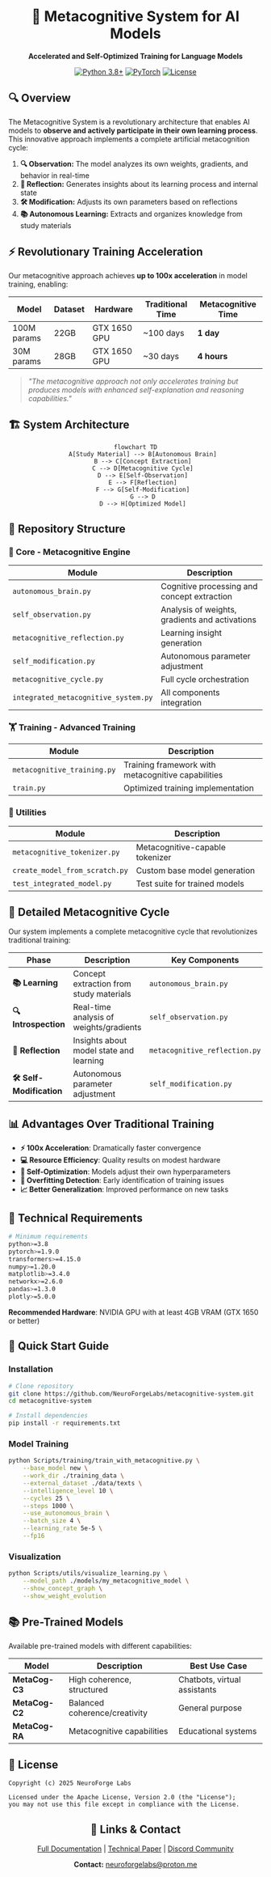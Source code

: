 
<div align="center">

# 🧠 Metacognitive System for AI Models

**Accelerated and Self-Optimized Training for Language Models**

[![Python 3.8+](https://img.shields.io/badge/python-3.8+-blue.svg)](https://www.python.org/downloads/)
[![PyTorch](https://img.shields.io/badge/PyTorch-1.9+-ee4c2c.svg)](https://pytorch.org/)
[![License](https://img.shields.io/badge/license-Apache%202.0-green.svg)](LICENSE)

</div>

## 🔍 Overview

The Metacognitive System is a revolutionary architecture that enables AI models to **observe and actively participate in their own learning process**. This innovative approach implements a complete artificial metacognition cycle:

1. **🔍 Observation:** The model analyzes its own weights, gradients, and behavior in real-time
2. **💭 Reflection:** Generates insights about its learning process and internal state
3. **🛠️ Modification:** Adjusts its own parameters based on reflections
4. **📚 Autonomous Learning:** Extracts and organizes knowledge from study materials

## ⚡ Revolutionary Training Acceleration

Our metacognitive approach achieves **up to 100x acceleration** in model training, enabling:

| Model | Dataset | Hardware | Traditional Time | Metacognitive Time |
|--------|---------|----------|-------------------|----------------------|
| 100M params | 22GB | GTX 1650 GPU | ~100 days | **1 day** |
| 30M params | 28GB | GTX 1650 GPU | ~30 days | **4 hours** |

> *"The metacognitive approach not only accelerates training but produces models with enhanced self-explanation and reasoning capabilities."*

## 🏗️ System Architecture

<div align="center">

```mermaid
flowchart TD
    A[Study Material] --> B[Autonomous Brain]
    B --> C[Concept Extraction]
    C --> D[Metacognitive Cycle]
    D --> E[Self-Observation]
    E --> F[Reflection]
    F --> G[Self-Modification]
    G --> D
    D --> H[Optimized Model]
```

</div>

## 📁 Repository Structure

### 🧠 Core - Metacognitive Engine
| Module | Description |
|--------|-------------|
| `autonomous_brain.py` | Cognitive processing and concept extraction |
| `self_observation.py` | Analysis of weights, gradients and activations |
| `metacognitive_reflection.py` | Learning insight generation |
| `self_modification.py` | Autonomous parameter adjustment |
| `metacognitive_cycle.py` | Full cycle orchestration |
| `integrated_metacognitive_system.py` | All components integration |

### 🏋️ Training - Advanced Training
| Module | Description |
|--------|-------------|
| `metacognitive_training.py` | Training framework with metacognitive capabilities |
| `train.py` | Optimized training implementation |

### 🔧 Utilities
| Module | Description |
|--------|-------------|
| `metacognitive_tokenizer.py` | Metacognitive-capable tokenizer |
| `create_model_from_scratch.py` | Custom base model generation |
| `test_integrated_model.py` | Test suite for trained models |

## 🔄 Detailed Metacognitive Cycle

Our system implements a complete metacognitive cycle that revolutionizes traditional training:

<div align="center">

| Phase | Description | Key Components |
|------|-------------|-------------------|
| **📚 Learning** | Concept extraction from study materials | `autonomous_brain.py` |
| **🔍 Introspection** | Real-time analysis of weights/gradients | `self_observation.py` |
| **💭 Reflection** | Insights about model state and learning | `metacognitive_reflection.py` |
| **🛠️ Self-Modification** | Autonomous parameter adjustment | `self_modification.py` |

</div>

## 📊 Advantages Over Traditional Training

- **⚡ 100x Acceleration**: Dramatically faster convergence
- **💻 Resource Efficiency**: Quality results on modest hardware
- **🧩 Self-Optimization**: Models adjust their own hyperparameters
- **🔄 Overfitting Detection**: Early identification of training issues
- **📈 Better Generalization**: Improved performance on new tasks

## 🔧 Technical Requirements

```bash
# Minimum requirements
python>=3.8
pytorch>=1.9.0
transformers>=4.15.0
numpy>=1.20.0
matplotlib>=3.4.0
networkx>=2.6.0
pandas>=1.3.0
plotly>=5.0.0
```

**Recommended Hardware**: NVIDIA GPU with at least 4GB VRAM (GTX 1650 or better)

## 🚀 Quick Start Guide

### Installation

```bash
# Clone repository
git clone https://github.com/NeuroForgeLabs/metacognitive-system.git
cd metacognitive-system

# Install dependencies
pip install -r requirements.txt
```

### Model Training

```bash
python Scripts/training/train_with_metacognitive.py \
    --base_model new \
    --work_dir ./training_data \
    --external_dataset ./data/texts \
    --intelligence_level 10 \
    --cycles 25 \
    --steps 1000 \
    --use_autonomous_brain \
    --batch_size 4 \
    --learning_rate 5e-5 \
    --fp16
```

### Visualization

```bash
python Scripts/utils/visualize_learning.py \
    --model_path ./models/my_metacognitive_model \
    --show_concept_graph \
    --show_weight_evolution
```

## 📚 Pre-Trained Models

Available pre-trained models with different capabilities:

| Model | Description | Best Use Case |
|--------|-------------|-------------------|
| **MetaCog-C3** | High coherence, structured | Chatbots, virtual assistants |
| **MetaCog-C2** | Balanced coherence/creativity | General purpose |
| **MetaCog-RA** | Metacognitive capabilities | Educational systems |

## 📄 License

```
Copyright (c) 2025 NeuroForge Labs

Licensed under the Apache License, Version 2.0 (the "License");
you may not use this file except in compliance with the License.
```

<div align="center">

## 🔗 Links & Contact

[Full Documentation](https://github.com/NeuroForgeLabs/metacognitive-system/wiki) | 
[Technical Paper](https://github.com/NeuroForgeLabs/metacognitive-system/papers) | 
[Discord Community](https://discord.gg/7JUAdayE)

**Contact:** neuroforgelabs@proton.me
</div>
